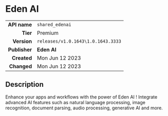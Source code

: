 # Eden AI
| | |
|-:|-|
|**API name**|`shared_edenai`|
|**Tier**|Premium|
|**Version**|`releases/v1.0.1643\1.0.1643.3333`|
|**Publisher**|**Eden AI**|
|**Created**|Mon Jun 12 2023|
|**Changed**|Mon Jun 12 2023|

## Description
Enhance your apps and workflows with the power of Eden AI ! Integrate advanced AI features such as natural language processing, image recognition, document parsing, audio processing, generative AI and more.

